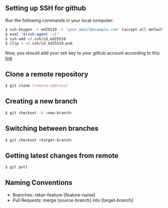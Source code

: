 ## Setting up SSH for github
Run the following commands in your local computer:
```bash
$ ssh-keygen -t ed25519 -C "your_email@example.com" (accept all default options)
$ eval "$(ssh-agent -s)"
$ ssh-add ~/.ssh/id_ed25519
$ clip < ~/.ssh/id_ed25519.pub
```
Now, you should add your ssh key to your github account according to this [link](https://docs.github.com/en/authentication/connecting-to-github-with-ssh/adding-a-new-ssh-key-to-your-github-account)

## Clone a remote repository

```bash
$ git clone [remote-address]
```

## Creating a new branch

```bash
$ git checkout -b <new-branch>
```

## Switching between branches

```bash
$ git checkout <target-branch>
```

## Getting latest changes from remote

```bash
$ git pull
```

## Naming Conventions

- Branches: rekar-feature-[feature-name]
- Pull Requests: merge [source-branch] into [target-branch]
